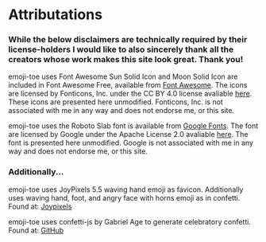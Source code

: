 # Attributations

### While the below disclaimers are technically required by their license-holders I would like to also sincerely thank all the creators whose work makes this site look great. Thank you!

emoji-toe uses Font Awesome Sun Solid Icon and Moon Solid Icon are included in Font Awesome Free, available from [Font Awesome](https://fontawesome.com/icons?d=gallery&m=free). The icons are licensed by Fonticons, Inc. under the CC BY 4.0 license avaliable [here](https://fontawesome.com/license/free). These icons are presented here unmodified. Fonticons, Inc. is not associated with me in any way and does not endorse me, or this site.

emoji-toe uses the Roboto Slab font is available from [Google Fonts](https://fonts.google.com/specimen/Roboto+Slab). The font are licensed by Google under the Apache License 2.0 avaliable [here](https://github.com/googlefonts/robotoslab/blob/master/LICENSE.txt). The font is presented here unmodified. Google is not associated with me in any way and does not endorse me, or this site.

### Additionally...

emoji-toe uses JoyPixels 5.5 waving hand emoji as favicon. Additionally uses waving hand, foot, and angry face with horns emoji as in confetti. Found at: [Joypixels](https://www.joypixels.com/)
  
emoji-toe uses confetti-js by Gabriel Age to generate celebratory confetti. Found at: [GitHub](https://github.com/Agezao/confetti-js)
